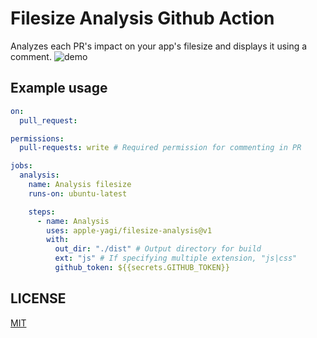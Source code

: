 # Filesize Analysis Github Action

Analyzes each PR's impact on your app's filesize and displays it using a comment.
![demo](https://user-images.githubusercontent.com/57742720/165971202-4a37f2fc-0ce7-43ac-af9a-54c33ae02054.png)

## Example usage

```yaml
on:
  pull_request:

permissions:
  pull-requests: write # Required permission for commenting in PR

jobs:
  analysis:
    name: Analysis filesize
    runs-on: ubuntu-latest

    steps:
      - name: Analysis
        uses: apple-yagi/filesize-analysis@v1
        with:
          out_dir: "./dist" # Output directory for build
          ext: "js" # If specifying multiple extension, "js|css"
          github_token: ${{secrets.GITHUB_TOKEN}}
```

## LICENSE

[MIT](/LICENSE)
